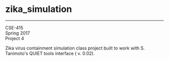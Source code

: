 # zika_simulation
---
CSE-415  
Spring 2017  
Project 4 


  Zika virus containment simulation class project built to work with S. Tanimoto's QUIET tools interface ( v. 0.02). 
